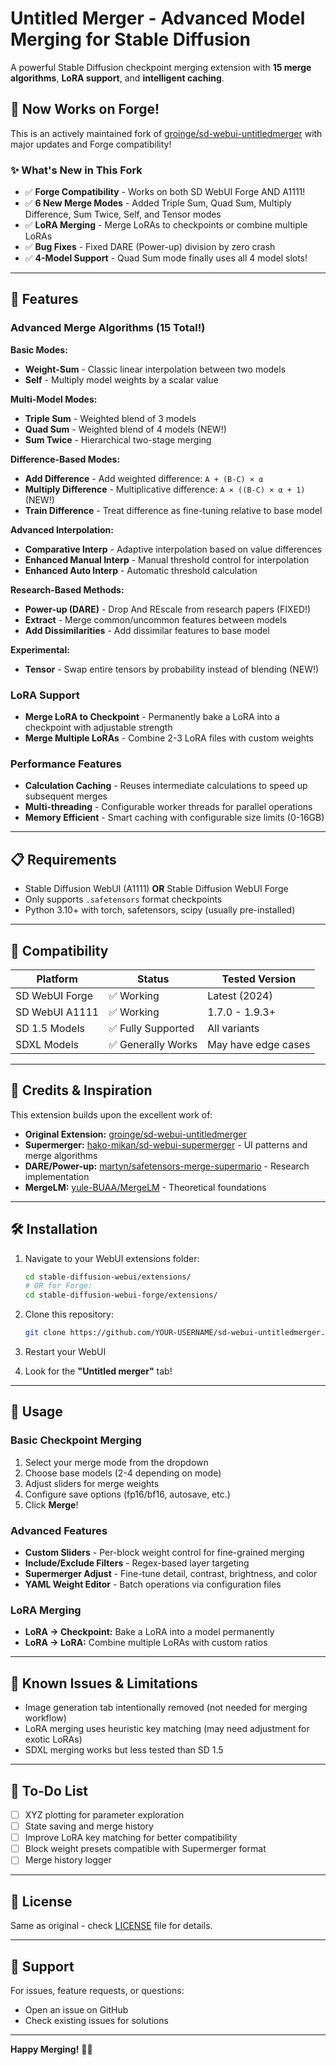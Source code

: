 # Untitled Merger - Advanced Model Merging for Stable Diffusion

A powerful Stable Diffusion checkpoint merging extension with **15 merge algorithms**, **LoRA support**, and **intelligent caching**.

## 🎉 Now Works on Forge!

This is an actively maintained fork of [groinge/sd-webui-untitledmerger](https://github.com/groinge/sd-webui-untitledmerger) with major updates and Forge compatibility!

### ✨ What's New in This Fork

- ✅ **Forge Compatibility** - Works on both SD WebUI Forge AND A1111!
- ✅ **6 New Merge Modes** - Added Triple Sum, Quad Sum, Multiply Difference, Sum Twice, Self, and Tensor modes
- ✅ **LoRA Merging** - Merge LoRAs to checkpoints or combine multiple LoRAs
- ✅ **Bug Fixes** - Fixed DARE (Power-up) division by zero crash
- ✅ **4-Model Support** - Quad Sum mode finally uses all 4 model slots!

---

## 🚀 Features

### Advanced Merge Algorithms (15 Total!)

**Basic Modes:**
- **Weight-Sum** - Classic linear interpolation between two models
- **Self** - Multiply model weights by a scalar value

**Multi-Model Modes:**
- **Triple Sum** - Weighted blend of 3 models
- **Quad Sum** - Weighted blend of 4 models (NEW!)
- **Sum Twice** - Hierarchical two-stage merging

**Difference-Based Modes:**
- **Add Difference** - Add weighted difference: `A + (B-C) × α`
- **Multiply Difference** - Multiplicative difference: `A × ((B-C) × α + 1)` (NEW!)
- **Train Difference** - Treat difference as fine-tuning relative to base model

**Advanced Interpolation:**
- **Comparative Interp** - Adaptive interpolation based on value differences
- **Enhanced Manual Interp** - Manual threshold control for interpolation
- **Enhanced Auto Interp** - Automatic threshold calculation

**Research-Based Methods:**
- **Power-up (DARE)** - Drop And REscale from research papers (FIXED!)
- **Extract** - Merge common/uncommon features between models
- **Add Dissimilarities** - Add dissimilar features to base model

**Experimental:**
- **Tensor** - Swap entire tensors by probability instead of blending (NEW!)

### LoRA Support

- **Merge LoRA to Checkpoint** - Permanently bake a LoRA into a checkpoint with adjustable strength
- **Merge Multiple LoRAs** - Combine 2-3 LoRA files with custom weights

### Performance Features

- **Calculation Caching** - Reuses intermediate calculations to speed up subsequent merges
- **Multi-threading** - Configurable worker threads for parallel operations
- **Memory Efficient** - Smart caching with configurable size limits (0-16GB)

---

## 📋 Requirements

- Stable Diffusion WebUI (A1111) **OR** Stable Diffusion WebUI Forge
- Only supports `.safetensors` format checkpoints
- Python 3.10+ with torch, safetensors, scipy (usually pre-installed)

---

## 🎯 Compatibility

| Platform | Status | Tested Version |
|----------|--------|----------------|
| SD WebUI Forge | ✅ Working | Latest (2024) |
| SD WebUI A1111 | ✅ Working | 1.7.0 - 1.9.3+ |
| SD 1.5 Models | ✅ Fully Supported | All variants |
| SDXL Models | ✅ Generally Works | May have edge cases |

---

## 🙏 Credits & Inspiration

This extension builds upon the excellent work of:

- **Original Extension:** [groinge/sd-webui-untitledmerger](https://github.com/groinge/sd-webui-untitledmerger)
- **Supermerger:** [hako-mikan/sd-webui-supermerger](https://github.com/hako-mikan/sd-webui-supermerger) - UI patterns and merge algorithms
- **DARE/Power-up:** [martyn/safetensors-merge-supermario](https://github.com/martyn/safetensors-merge-supermario) - Research implementation
- **MergeLM:** [yule-BUAA/MergeLM](https://github.com/yule-BUAA/MergeLM) - Theoretical foundations

---

## 🛠️ Installation

1. Navigate to your WebUI extensions folder:
   ```bash
   cd stable-diffusion-webui/extensions/
   # OR for Forge:
   cd stable-diffusion-webui-forge/extensions/
   ```

2. Clone this repository:
   ```bash
   git clone https://github.com/YOUR-USERNAME/sd-webui-untitledmerger.git
   ```

3. Restart your WebUI

4. Look for the **"Untitled merger"** tab!

---

## 📖 Usage

### Basic Checkpoint Merging

1. Select your merge mode from the dropdown
2. Choose base models (2-4 depending on mode)
3. Adjust sliders for merge weights
4. Configure save options (fp16/bf16, autosave, etc.)
5. Click **Merge**!

### Advanced Features

- **Custom Sliders** - Per-block weight control for fine-grained merging
- **Include/Exclude Filters** - Regex-based layer targeting
- **Supermerger Adjust** - Fine-tune detail, contrast, brightness, and color
- **YAML Weight Editor** - Batch operations via configuration files

### LoRA Merging

- **LoRA → Checkpoint:** Bake a LoRA into a model permanently
- **LoRA → LoRA:** Combine multiple LoRAs with custom ratios

---

## 🐛 Known Issues & Limitations

- Image generation tab intentionally removed (not needed for merging workflow)
- LoRA merging uses heuristic key matching (may need adjustment for exotic LoRAs)
- SDXL merging works but less tested than SD 1.5

---

## 📝 To-Do List

- [ ] XYZ plotting for parameter exploration
- [ ] State saving and merge history
- [ ] Improve LoRA key matching for better compatibility
- [ ] Block weight presets compatible with Supermerger format
- [ ] Merge history logger

---

## 📜 License

Same as original - check [LICENSE](LICENSE) file for details.

---

## 💬 Support

For issues, feature requests, or questions:
- Open an issue on GitHub
- Check existing issues for solutions

---

**Happy Merging!** 🎨✨
